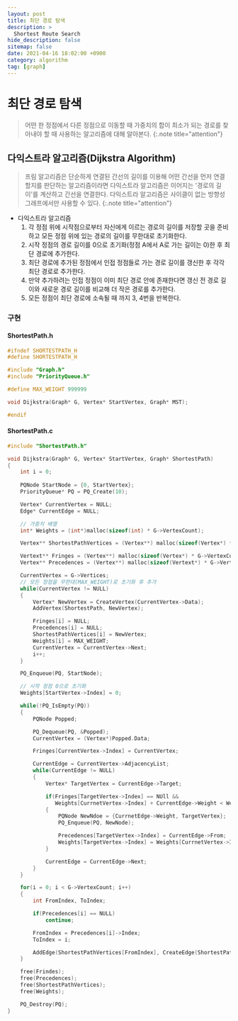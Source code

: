```yaml
---
layout: post
title: 최단 경로 탐색
description: >
  Shortest Route Search
hide_description: false
sitemap: false
date: 2021-04-16 18:02:00 +0900
category: algorithm
tag: [graph]
---
```


# 최단 경로 탐색

> 어떤 한 정점에서 다른 정점으로 이동할 때 가중치의 합이 최소가 되는 경로를 찾아내야 할 때 사용하는 알고리즘에 대해 알아본다.
{:.note title="attention"}

## 다익스트라 알고리즘(Dijkstra Algorithm)

> 프림 알고리즘은 단순하게 연결된 간선의 길이를 이용해 어떤 간선을 먼저 연결할지를 판단하는 알고리즘이라면 다익스트라 알고리즘은 이어지는 '경로의 길이'를 계산하고 간선을 연결한다.
> 다익스트라 알고리즘은 사이클이 없는 방향성 그래프에서만 사용할 수 있다.
{:.note title="attention"}

* 다익스트라 알고리즘
    1. 각 정점 위에 시작점으로부터 자신에게 이르는 경로의 길이를 저장할 곳을 준비하고 모든 정점 위에 있는 경로의 길이를 무한대로 초기화한다.
    2. 시작 정점의 경로 길이를 0으로 초기화(정점 A에서 A로 가는 길이는 0)한 후 최단 경로에 추가한다.
    3. 최단 경로에 추가된 정점에서 인접 정점들로 가는 경로 길이를 갱신한 후 각각 최단 경로로 추가한다.
    4. 만약 추가하려는 인접 정점이 이미 최단 경로 안에 존재한다면 갱신 전 경로 길이와 새로운 경로 길이를 비교해 더 작은 경로를 추가한다.
    5. 모든 정점이 최단 경로에 소속될 때 까지 3, 4번을 반복한다.

### 구현

#### ShortestPath.h

```c
#ifndef SHORTESTPATH_H
#define SHORTESTPATH_H

#include "Graph.h"
#include "PriorityQueue.h"

#define MAX_WEIGHT 999999

void Dijkstra(Graph* G, Vertex* StartVertex, Graph* MST);

#endif
```

#### ShortestPath.c

```c
#include "ShortestPath.h"

void Dijkstra(Graph* G, Vertex* StartVertex, Graph* ShortestPath)
{
    int i = 0;
    
    PQNode StartNode = {0, StartVertex};
    PriorityQueue* PQ = PQ_Create(10);

    Vertex* CurrentVertex = NULL;
    Edge* CurrentEdge = NULL;

    // 가중치 배열
    int* Weights = (int*)malloc(sizeof(int) * G->VertexCount);

    Vertex** ShortestPathVertices = (Vertex**) malloc(sizeof(Vertex*) * G->VertexCount);

    Vertext** Fringes = (Vertex**) malloc(sizeof(Vertex*) * G->VertexCount);
    Vertex** Precedences = (Vertex**) malloc(sizeof(Vertext*) * G->VertexCount);

    CurrentVertex = G->Vertices;
    // 모든 정점을 무한대(MAX_WEIGHT)로 초기화 후 추가
    while(CurrentVertex != NULL)
    {
        Vertex* NewVertex = CreateVertex(CurrentVertex->Data);
        AddVertex(ShortestPath, NewVertex);

        Fringes[i] = NULL;
        Precedences[i] = NULL;
        ShortestPathVertices[i] = NewVertex;
        Weights[i] = MAX_WEIGHT;
        CurrentVertex = CurrentVertex->Next;
        i++;
    }

    PQ_Enqueue(PQ, StartNode);

    // 시작 정점 0으로 초기화
    Weights[StartVertex->Index] = 0;

    while(!PQ_IsEmpty(PQ))
    {
        PQNode Popped;

        PQ_Dequeue(PQ, &Popped);
        CurrentVertex = (Vertex*)Popped.Data;

        Fringes[CurrentVertex->Index] = CurrentVertex;

        CurrentEdge = CurrentVertex->AdjacencyList;
        while(CurrentEdge != NULL)
        {
            Vertex* TargetVertex = CurrentEdge->Target;

            if(Fringes[TargetVertex->Index] == NUll &&
               Weights[CurrnetVertex->Index] + CurrentEdge->Weight < Weights[TargetVertex->Index])
            {
                PQNode NewNdoe = {CurrnetEdge->Weight, TargetVertex};
                PQ_Enqueue(PQ, NewNode);

                Precedences[TargetVertex->Index] = CurrentEdge->From;
                Weights[TargetVertex->Index] = Weights[CurrnetVertex->Index] + CurrnetEdge->Weight;
            }

            CurrentEdge = CurrentEdge->Next;
        }
    }

    for(i = 0; i < G->VertexCount; i++)
    {
        int FromIndex, ToIndex;

        if(Precedences[i] == NULL)
            continue;

        FromIndex = Precedences[i]->Index;
        ToIndex = i;

        AddEdge(ShortestPathVertices[FromIndex], CreateEdge(ShortestPathVertices[FromIndex], ShortestPathVertices[ToIndex], Weights[i]));
    }

    free(Frindes);
    free(Precedences);
    free(ShortestPathVertices);
    free(Weights);

    PQ_Destroy(PQ);
}
```